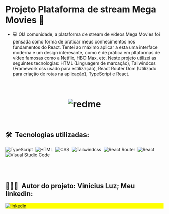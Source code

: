 
# Projeto Plataforma de stream Mega Movies 🎥

- 💻 Olá comunidade, a plataforma de stream de vídeos Mega Movies foi pensada como forma de praticar meus conhecimentos nos fundamentos do React. Tentei ao máximo aplicar a esta uma interface moderna e um design interesante, como é de prática em pltaformas de vídeo famosas como a Netflix, HBO Max, etc. Neste projeto utilizei as seguintes tecnologias: HTML (Linguagem de marcação), Tailwindcss (Framework css usado para estilização), React Router Dom (Utilizado para criação de rotas na aplicação), TypeScript e React. 

<br>

<h1 align="center">
    <img src="./display.gif" alt="redme">
</h1>

<br>

## 🛠 &nbsp;Tecnologias utilizadas:

![TypeScript](https://img.shields.io/badge/-TypeScript-05122A?style=flat&logo=typescript)&nbsp;
![HTML](https://img.shields.io/badge/-HTML-05122A?style=flat&logo=HTML5)&nbsp;
![CSS](https://img.shields.io/badge/-CSS-05122A?style=flat&logo=CSS3&logoColor=1572B6)&nbsp;
![Tailwindcss](https://img.shields.io/badge/-Tailwindcss-05122A?style=flat&logo=tailwindcss)&nbsp;
![React Router](https://img.shields.io/badge/-ReactRouterDom-05122A?style=flat&logo=reactrouter)&nbsp;
![React](https://img.shields.io/badge/-React-05122A?style=flat&logo=react)&nbsp;
![Visual Studio Code](https://img.shields.io/badge/-Visual%20Studio%20Code-05122A?style=flat&logo=visual-studio-code&logoColor=007ACC)&nbsp;


<br><br>

## 👨🏽‍🦲 &nbsp;Autor do projeto: Vinícius Luz; Meu linkedin:

<p align="left" style="background:yellow">
<a href="https://www.linkedin.com/in/vin%C3%ADcius-luz-212885207/" target="_blank">
  <img align="center" src="https://img.shields.io/badge/-viniciusluz-05122A?style=flat&logo=linkedin" alt="linkedin"/>
</a>
</p>


